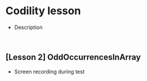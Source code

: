 <!-- --- -->
<!--  title: 'Codility lesson' -->
<!-- --- -->

# **Codility lesson**

* Description

<br>

## **[Lesson 2] OddOccurrencesInArray**

- Screen recording during test

&nbsp;&nbsp;&nbsp;&nbsp;&nbsp;&nbsp;&nbsp;<img src="" width="Codility_lesson/Lesson2_OddOccurrencesInArray/OddOccurrencesInArray_Recording.mp4">


